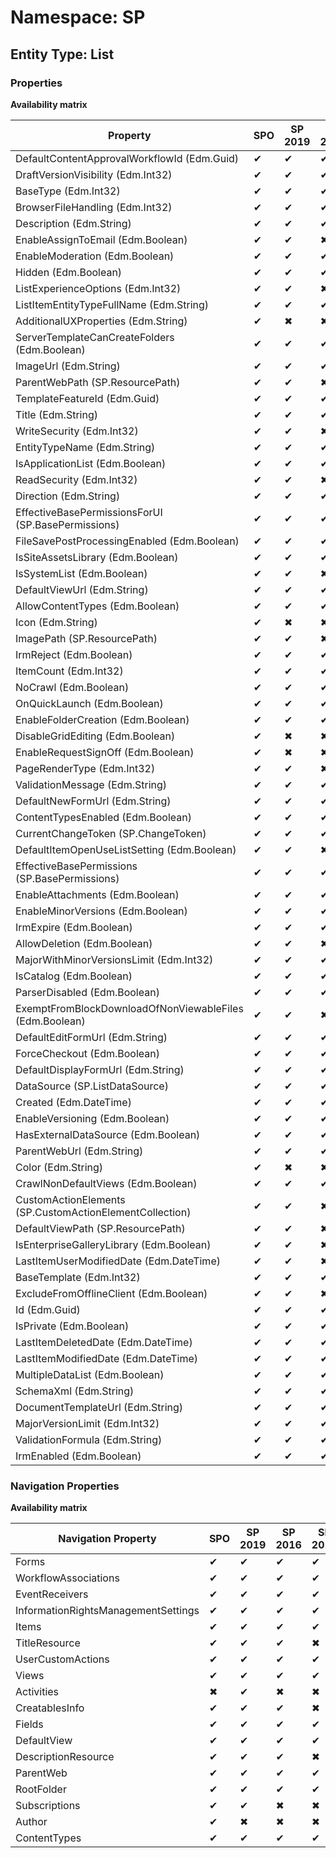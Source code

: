 # Namespace: SP
## Entity Type: List

### Properties

**Availability matrix**

Property | SPO | SP 2019 | SP 2016 | SP 2013
----------|-----|---------|---------|--------
DefaultContentApprovalWorkflowId (Edm.Guid) | ✔ | ✔ | ✔ | ✔
DraftVersionVisibility (Edm.Int32) | ✔ | ✔ | ✔ | ✔
BaseType (Edm.Int32) | ✔ | ✔ | ✔ | ✔
BrowserFileHandling (Edm.Int32) | ✔ | ✔ | ✔ | ✔
Description (Edm.String) | ✔ | ✔ | ✔ | ✔
EnableAssignToEmail (Edm.Boolean) | ✔ | ✔ | ✖ | ✖
EnableModeration (Edm.Boolean) | ✔ | ✔ | ✔ | ✔
Hidden (Edm.Boolean) | ✔ | ✔ | ✔ | ✔
ListExperienceOptions (Edm.Int32) | ✔ | ✔ | ✖ | ✖
ListItemEntityTypeFullName (Edm.String) | ✔ | ✔ | ✔ | ✔
AdditionalUXProperties (Edm.String) | ✔ | ✖ | ✖ | ✖
ServerTemplateCanCreateFolders (Edm.Boolean) | ✔ | ✔ | ✔ | ✔
ImageUrl (Edm.String) | ✔ | ✔ | ✔ | ✔
ParentWebPath (SP.ResourcePath) | ✔ | ✔ | ✖ | ✖
TemplateFeatureId (Edm.Guid) | ✔ | ✔ | ✔ | ✔
Title (Edm.String) | ✔ | ✔ | ✔ | ✔
WriteSecurity (Edm.Int32) | ✔ | ✔ | ✖ | ✖
EntityTypeName (Edm.String) | ✔ | ✔ | ✔ | ✔
IsApplicationList (Edm.Boolean) | ✔ | ✔ | ✔ | ✔
ReadSecurity (Edm.Int32) | ✔ | ✔ | ✖ | ✖
Direction (Edm.String) | ✔ | ✔ | ✔ | ✔
EffectiveBasePermissionsForUI (SP.BasePermissions) | ✔ | ✔ | ✔ | ✔
FileSavePostProcessingEnabled (Edm.Boolean) | ✔ | ✔ | ✔ | ✖
IsSiteAssetsLibrary (Edm.Boolean) | ✔ | ✔ | ✔ | ✔
IsSystemList (Edm.Boolean) | ✔ | ✔ | ✖ | ✖
DefaultViewUrl (Edm.String) | ✔ | ✔ | ✔ | ✔
AllowContentTypes (Edm.Boolean) | ✔ | ✔ | ✔ | ✔
Icon (Edm.String) | ✔ | ✖ | ✖ | ✖
ImagePath (SP.ResourcePath) | ✔ | ✔ | ✖ | ✖
IrmReject (Edm.Boolean) | ✔ | ✔ | ✔ | ✔
ItemCount (Edm.Int32) | ✔ | ✔ | ✔ | ✔
NoCrawl (Edm.Boolean) | ✔ | ✔ | ✔ | ✔
OnQuickLaunch (Edm.Boolean) | ✔ | ✔ | ✔ | ✔
EnableFolderCreation (Edm.Boolean) | ✔ | ✔ | ✔ | ✔
DisableGridEditing (Edm.Boolean) | ✔ | ✖ | ✖ | ✖
EnableRequestSignOff (Edm.Boolean) | ✔ | ✖ | ✖ | ✖
PageRenderType (Edm.Int32) | ✔ | ✔ | ✖ | ✖
ValidationMessage (Edm.String) | ✔ | ✔ | ✔ | ✔
DefaultNewFormUrl (Edm.String) | ✔ | ✔ | ✔ | ✔
ContentTypesEnabled (Edm.Boolean) | ✔ | ✔ | ✔ | ✔
CurrentChangeToken (SP.ChangeToken) | ✔ | ✔ | ✔ | ✖
DefaultItemOpenUseListSetting (Edm.Boolean) | ✔ | ✔ | ✖ | ✖
EffectiveBasePermissions (SP.BasePermissions) | ✔ | ✔ | ✔ | ✔
EnableAttachments (Edm.Boolean) | ✔ | ✔ | ✔ | ✔
EnableMinorVersions (Edm.Boolean) | ✔ | ✔ | ✔ | ✔
IrmExpire (Edm.Boolean) | ✔ | ✔ | ✔ | ✔
AllowDeletion (Edm.Boolean) | ✔ | ✔ | ✖ | ✖
MajorWithMinorVersionsLimit (Edm.Int32) | ✔ | ✔ | ✔ | ✔
IsCatalog (Edm.Boolean) | ✔ | ✔ | ✔ | ✔
ParserDisabled (Edm.Boolean) | ✔ | ✔ | ✔ | ✖
ExemptFromBlockDownloadOfNonViewableFiles (Edm.Boolean) | ✔ | ✔ | ✖ | ✖
DefaultEditFormUrl (Edm.String) | ✔ | ✔ | ✔ | ✔
ForceCheckout (Edm.Boolean) | ✔ | ✔ | ✔ | ✔
DefaultDisplayFormUrl (Edm.String) | ✔ | ✔ | ✔ | ✔
DataSource (SP.ListDataSource) | ✔ | ✔ | ✔ | ✔
Created (Edm.DateTime) | ✔ | ✔ | ✔ | ✔
EnableVersioning (Edm.Boolean) | ✔ | ✔ | ✔ | ✔
HasExternalDataSource (Edm.Boolean) | ✔ | ✔ | ✔ | ✔
ParentWebUrl (Edm.String) | ✔ | ✔ | ✔ | ✔
Color (Edm.String) | ✔ | ✖ | ✖ | ✖
CrawlNonDefaultViews (Edm.Boolean) | ✔ | ✔ | ✔ | ✖
CustomActionElements (SP.CustomActionElementCollection) | ✔ | ✔ | ✖ | ✖
DefaultViewPath (SP.ResourcePath) | ✔ | ✔ | ✖ | ✖
IsEnterpriseGalleryLibrary (Edm.Boolean) | ✔ | ✔ | ✖ | ✖
LastItemUserModifiedDate (Edm.DateTime) | ✔ | ✔ | ✖ | ✖
BaseTemplate (Edm.Int32) | ✔ | ✔ | ✔ | ✔
ExcludeFromOfflineClient (Edm.Boolean) | ✔ | ✔ | ✖ | ✖
Id (Edm.Guid) | ✔ | ✔ | ✔ | ✔
IsPrivate (Edm.Boolean) | ✔ | ✔ | ✔ | ✔
LastItemDeletedDate (Edm.DateTime) | ✔ | ✔ | ✔ | ✔
LastItemModifiedDate (Edm.DateTime) | ✔ | ✔ | ✔ | ✔
MultipleDataList (Edm.Boolean) | ✔ | ✔ | ✔ | ✔
SchemaXml (Edm.String) | ✔ | ✔ | ✔ | ✔
DocumentTemplateUrl (Edm.String) | ✔ | ✔ | ✔ | ✔
MajorVersionLimit (Edm.Int32) | ✔ | ✔ | ✔ | ✔
ValidationFormula (Edm.String) | ✔ | ✔ | ✔ | ✔
IrmEnabled (Edm.Boolean) | ✔ | ✔ | ✔ | ✔

### Navigation Properties

**Availability matrix**

Navigation Property | SPO | SP 2019 | SP 2016 | SP 2013
----------|-----|---------|---------|--------
Forms | ✔ | ✔ | ✔ | ✔
WorkflowAssociations | ✔ | ✔ | ✔ | ✔
EventReceivers | ✔ | ✔ | ✔ | ✔
InformationRightsManagementSettings | ✔ | ✔ | ✔ | ✔
Items | ✔ | ✔ | ✔ | ✔
TitleResource | ✔ | ✔ | ✔ | ✖
UserCustomActions | ✔ | ✔ | ✔ | ✔
Views | ✔ | ✔ | ✔ | ✔
Activities | ✖ | ✔ | ✖ | ✖
CreatablesInfo | ✔ | ✔ | ✔ | ✖
Fields | ✔ | ✔ | ✔ | ✔
DefaultView | ✔ | ✔ | ✔ | ✔
DescriptionResource | ✔ | ✔ | ✔ | ✖
ParentWeb | ✔ | ✔ | ✔ | ✔
RootFolder | ✔ | ✔ | ✔ | ✔
Subscriptions | ✔ | ✔ | ✖ | ✖
Author | ✔ | ✖ | ✖ | ✖
ContentTypes | ✔ | ✔ | ✔ | ✔
